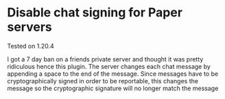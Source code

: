 # Disable chat signing for Paper servers

Tested on 1.20.4

I got a 7 day ban on a friends private server and thought it was pretty ridiculous hence this plugin. The server changes each chat message by appending a space to the end of the message. Since messages have to be cryptographically signed in order to be reportable, this changes the message so the cryptographic signature will no longer match the message
